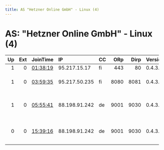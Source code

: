 ```yaml
---
title: AS "Hetzner Online GmbH" - Linux (4)
---
```


# AS: "Hetzner Online GmbH" - Linux (4)

|   Up |   Ext | JoinTime                                                                                            | IP            | CC   |   ORp |   Dirp | Version   | Contact                      | Nickname       |   eFamMembers |
|-----:|------:|:----------------------------------------------------------------------------------------------------|:--------------|:-----|------:|-------:|:----------|:-----------------------------|:---------------|--------------:|
|    1 |     0 | [01:38:19](https://metrics.torproject.org/rs.html#details/1A10F6E2BA45CA4A5EBAA6EF759FCBF4E8AFEEA8) | 95.217.15.17  | fi   |   443 |     80 | 0.4.3.6   | None                         | bias           |             1 |
|    1 |     0 | [03:59:35](https://metrics.torproject.org/rs.html#details/FE629A93DC91CB02E932B0D70091509489285B1F) | 95.217.50.235 | fi   |  8080 |   8081 | 0.4.3.6   | Alexandria Cortez &lt;alexan | alexiarelay1   |             1 |
|    1 |     0 | [05:55:41](https://metrics.torproject.org/rs.html#details/ACA0B8702A6A0B890217A3D26B7220EB6E1CFFD1) | 88.198.91.242 | de   |  9001 |   9030 | 0.4.3.6   | Kristoffer Rath Hansen &lt;k | torbackupbacon |             2 |
|    0 |     0 | [15:39:16](https://metrics.torproject.org/rs.html#details/039F3803588BF6F7492C47CB6736B7AF9402165A) | 88.198.91.242 | de   |  9001 |   9030 | 0.4.3.6   | Kristoffer Rath Hansen &lt;k | torbackupbacon |             1 |
